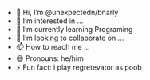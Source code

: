 - 👋 Hi, I’m @unexpectedn/bnarly
- 👀 I’m interested in ...
- 🌱 I’m currently learning Programing
- 💞️ I’m looking to collaborate on ...
- 📫 How to reach me ...
- 😄 Pronouns: he/him
- ⚡ Fun fact: i play regretevator as poob

<!---
unexpectedn/bnarly is a ✨ special ✨ repository because its `README.md` (this file) appears on your GitHub profile.
You can click the Preview link to take a look at your changes.
--->

